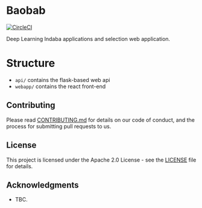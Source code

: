 # Baobab

[![CircleCI](https://circleci.com/gh/deep-learning-indaba/Baobab.svg?style=svg)](https://circleci.com/gh/deep-learning-indaba/Baobab)

Deep Learning Indaba applications and selection web application.

# Structure

- `api/` contains the flask-based web api
- `webapp/` contains the react front-end

## Contributing

Please read [CONTRIBUTING.md](CONTRIBUTING.md) for details on our code of conduct, and the process for submitting pull requests to us.


## License

This project is licensed under the Apache 2.0 License - see the [LICENSE](LICENSE) file for details.

## Acknowledgments

* TBC.
